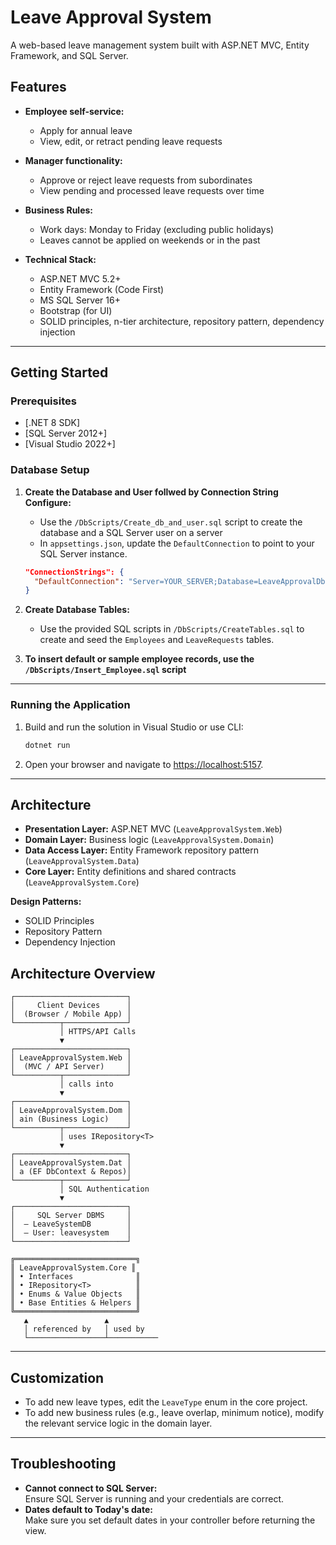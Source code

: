 ﻿# Leave Approval System

A web-based leave management system built with ASP.NET MVC, Entity Framework, and SQL Server.

## Features

- **Employee self-service:**  
  - Apply for annual leave  
  - View, edit, or retract pending leave requests

- **Manager functionality:**  
  - Approve or reject leave requests from subordinates  
  - View pending and processed leave requests over time

- **Business Rules:**  
  - Work days: Monday to Friday (excluding public holidays)
  - Leaves cannot be applied on weekends or in the past

- **Technical Stack:**  
  - ASP.NET MVC 5.2+
  - Entity Framework (Code First)
  - MS SQL Server 16+
  - Bootstrap (for UI)
  - SOLID principles, n-tier architecture, repository pattern, dependency injection

---

## Getting Started

### Prerequisites

- [.NET 8 SDK]
- [SQL Server 2012+]
- [Visual Studio 2022+]

### Database Setup


1. **Create the Database and User follwed by Connection String Configure:**
    - Use the `/DbScripts/Create_db_and_user.sql` script to create the database and a SQL Server user on a server
    - In `appsettings.json`, update the `DefaultConnection` to point to your SQL Server instance.

    ```json
    "ConnectionStrings": {
      "DefaultConnection": "Server=YOUR_SERVER;Database=LeaveApprovalDb;User Id=YOUR_USER;Password=YOUR_PASSWORD;TrustServerCertificate=True;"
    }
    ```

2. **Create Database Tables:**
    - Use the provided SQL scripts in `/DbScripts/CreateTables.sql` to create and seed the `Employees` and `LeaveRequests` tables.

3. **To insert default or sample employee records, use the `/DbScripts/Insert_Employee.sql` script**

---

### Running the Application

1. Build and run the solution in Visual Studio or use CLI:
    ```sh
    dotnet run
    ```

2. Open your browser and navigate to [https://localhost:5157](https://localhost:5157).

---

## Architecture

- **Presentation Layer:** ASP.NET MVC (`LeaveApprovalSystem.Web`)
- **Domain Layer:** Business logic (`LeaveApprovalSystem.Domain`)
- **Data Access Layer:** Entity Framework repository pattern (`LeaveApprovalSystem.Data`)
- **Core Layer:** Entity definitions and shared contracts (`LeaveApprovalSystem.Core`)

**Design Patterns:**  
- SOLID Principles  
- Repository Pattern  
- Dependency Injection


## Architecture Overview


    ┌─────────────────────────┐
    │     Client Devices      │
    │  (Browser / Mobile App) │
    └──────────┬──────────────┘
               │ HTTPS/API Calls
               ▼
    ┌─────────────────────────┐
    │ LeaveApprovalSystem.Web │
    │  (MVC / API Server)     │
    └──────────┬──────────────┘
               │ calls into
               ▼
    ┌─────────────────────────┐
    │ LeaveApprovalSystem.Dom │
    │ ain (Business Logic)    │
    └──────────┬──────────────┘
               │ uses IRepository<T>
               ▼
    ┌─────────────────────────┐
    │ LeaveApprovalSystem.Dat │
    │ a (EF DbContext & Repos)│
    └──────────┬──────────────┘
               │ SQL Authentication
               ▼
    ┌─────────────────────────┐
    │     SQL Server DBMS     │
    │  – LeaveSystemDB        │
    │  – User: leavesystem    │
    └─────────────────────────┘

    ╔═══════════════════════════╗
    ║ LeaveApprovalSystem.Core ║
    ║ • Interfaces              ║
    ║ • IRepository<T>          ║
    ║ • Enums & Value Objects   ║
    ║ • Base Entities & Helpers ║
    ╚═══════════════════════════╝
       ▲                 ▲
       │ referenced by   │ used by
       └─────────────────┴───────────


---

## Customization

- To add new leave types, edit the `LeaveType` enum in the core project.
- To add new business rules (e.g., leave overlap, minimum notice), modify the relevant service logic in the domain layer.

---

## Troubleshooting

- **Cannot connect to SQL Server:**  
  Ensure SQL Server is running and your credentials are correct.
- **Dates default to Today's date:**  
  Make sure you set default dates in your controller before returning the view.

